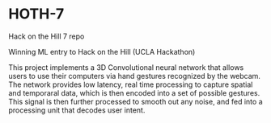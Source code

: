# HOTH-7
Hack on the Hill 7 repo

Winning ML entry to Hack on the Hill (UCLA Hackathon)

This project implements a 3D Convolutional neural network that allows users to use their computers via hand gestures recognized by the webcam.
The network provides low latency, real time processing to capture spatial and temporaral data, which is then encoded into a set of possible gestures.
This signal is then further processed to smooth out any noise, and fed into a processing unit that decodes user intent.
